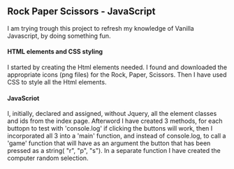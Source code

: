 ## Rock Paper Scissors - JavaScript


I am trying trough this project to refresh my knowledge of Vanilla Javascript, by doing something fun.

#### HTML elements and CSS styling


I started by creating the Html elements needed. I found and downloaded the appropriate icons (png files) for the Rock, Paper, Scissors. Then I have used CSS to style all the Html elements.

#### JavaScriot
 
 I, initially, declared and assigned, without Jquery, all the element classes and ids from the index page. 
 Afterword I have created 3 methods, for each buttopn to test with 'console.log' if clicking the buttons will work, 
   then I incorporated all 3 into a 'main' function, 
   and instead of console.log, to call a 'game' function that will have as an argument the button that has been pressed as a string( "r", "p", "s"). 
 In a separate function I have created the computer random selection.
